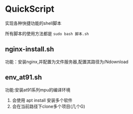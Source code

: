 # QuickScript
实现各种快捷功能的shell脚本

所有脚本的使用方法都是  `sudo bash 脚本.sh`

## nginx-install.sh 
功能：安装nginx,并配置为文件服务器,配置其路径为/Ndownload

## env_at91.sh
功能:安装at91系列mpu的编译环境
1) 会使用 apt install 安装多个软件
2) 会在当前路径下clone多个项目(几个G)